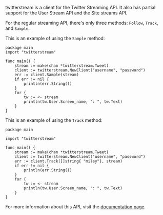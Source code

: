 twitterstream is a client for the Twitter Streaming API. It also has partial support for the User Stream API and the Site streams API.

For the regular streaming API, there's only three methods: `Follow`, `Track`, and `Sample`. 

This is an example of using the `Sample` method:

    package main
    import "twitterstream"

    func main() {
        stream := make(chan *twitterstream.Tweet)
        client := twitterstream.NewClient("username", "password")
        err := client.Sample(stream)
        if err != nil {
            println(err.String())
        }
        for {
            tw := <- stream
            println(tw.User.Screen_name, ": ", tw.Text)
        }
    }


This is an example of using the `Track` method:

    package main

    import "twitterstream"

    func main() {
        stream := make(chan *twitterstream.Tweet)
        client := twitterstream.NewClient("username", "password")
        err := client.Track([]string{ "miley"}, stream)
        if err != nil {
            println(err.String())
        }
        for {
            tw := <- stream
            println(tw.User.Screen_name, ": ", tw.Text)
        }
    }

For more information about this API, visit the [documentation page](http://apiwiki.twitter.com/Streaming-API-Documentation). 
